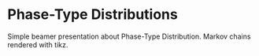 # Phase-Type Distributions
Simple beamer presentation about Phase-Type Distribution. Markov chains rendered with tikz.
